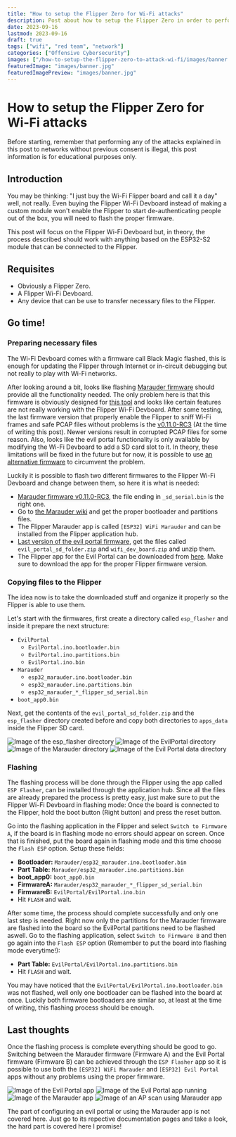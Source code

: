 ```yaml
---
title: "How to setup the Flipper Zero for Wi-Fi attacks"
description: Post about how to setup the Flipper Zero in order to perform different Wi-Fi attacks
date: 2023-09-16
lastmod: 2023-09-16
draft: true
tags: ["wifi", "red team", "network"]
categories: ["Offensive Cybersecurity"]
images: ["/how-to-setup-the-flipper-zero-to-attack-wi-fi/images/banner.jpg"]
featuredImage: "images/banner.jpg"
featuredImagePreview: "images/banner.jpg"
---
```


# How to setup the Flipper Zero for Wi-Fi attacks

Before starting, remember that performing any of the attacks explained in this post to networks without previous consent is illegal, this post information is for educational purposes only.

## Introduction

You may be thinking: "I just buy the Wi-Fi Flipper board and call it a day" well, not really. Even buying the Flipper Wi-Fi Devboard instead of making a custom module won't enable the Flipper to start de-authenticating people out of the box, you will need to flash the proper firmware.

This post will focus on the Flipper Wi-Fi Devboard but, in theory, the process described should work with anything based on the ESP32-S2 module that can be connected to the Flipper.

## Requisites

- Obviously a Flipper Zero.
- A Flipper Wi-Fi Devboard.
- Any device that can be use to transfer necessary files to the Flipper.

## Go time!

### Preparing necessary files

The Wi-Fi Devboard comes with a firmware call Black Magic flashed, this is enough for updating the Flipper through Internet or in-circuit debugging but not really to play with Wi-Fi networks. 

After looking around a bit, looks like flashing [Marauder firmware](https://github.com/justcallmekoko/ESP32Marauder) should provide all the functionality needed. The only problem here is that this firmware is obviously designed for [this tool](https://www.tindie.com/products/justcallmekoko/esp32-marauder/) and looks like certain features are not really working with the Flipper Wi-Fi Devboard. After some testing, the last firmware version that properly enable the Flipper to sniff Wi-Fi frames and safe PCAP files without problems is the [v0.11.0-RC3](https://github.com/justcallmekoko/ESP32Marauder/releases/tag/v0.11.0-RC3) (At the time of writing this post). Newer versions result in corrupted PCAP files for some reason. Also, looks like the evil portal functionality is only available by modifying the Wi-Fi Devboard to add a SD card slot to it. In theory, these limitations will be fixed in the future but for now, it is possible to use [an alternative firmware](https://github.com/bigbrodude6119/flipper-zero-evil-portal/releases) to circumvent the problem. 

Luckily it is possible to flash two different firmwares to the Flipper Wi-Fi Devboard and change between them, so here it is what is needed:

- [Marauder firmware v0.11.0-RC3](https://github.com/justcallmekoko/ESP32Marauder/releases/tag/v0.11.0-RC3), the file ending in `_sd_serial.bin` is the right one.
- Go to [the Marauder wiki](https://github.com/justcallmekoko/ESP32Marauder/wiki/update-firmware#using-spacehuhn-web-updater) and get the proper bootloader and partitions files.
- The Flipper Marauder app is called `[ESP32] WiFi Marauder` and can be installed from the Flipper application hub.
- [Last version of the evil portal firmware](https://github.com/bigbrodude6119/flipper-zero-evil-portal/releases), get the files called `evil_portal_sd_folder.zip` and `wifi_dev_board.zip` and unzip them.
- The Flipper app for the Evil Portal can be downloaded from [here](https://flipc.org/Nycz-lab/flipper-zero-evil-portal?branch=main&root=flipper/flipper-evil-portal&channel=release). Make sure to download the app for the proper Flipper firmware version.

### Copying files to the Flipper

The idea now is to take the downloaded stuff and organize it properly so the Flipper is able to use them. 

Let's start with the firmwares, first create a directory called `esp_flasher` and inside it prepare the next structure:
- `EvilPortal`
    - `EvilPortal.ino.bootloader.bin`
    - `EvilPortal.ino.partitions.bin`
    - `EvilPortal.ino.bin`
- `Marauder`
    - `esp32_marauder.ino.bootloader.bin`
    - `esp32_marauder.ino.partitions.bin`
    - `esp32_marauder_*_flipper_sd_serial.bin`
- `boot_app0.bin`

Next, get the contents of the `evil_portal_sd_folder.zip` and the `esp_flasher` directory created before and copy both directories to `apps_data` inside the Flipper SD card.

<img src="images/esp_flasher_dir.png" alt="Image of the esp_flasher directory">
<img src="images/evilportal_dir.png" alt="Image of the EvilPortal directory">
<img src="images/marauder_dir.png" alt="Image of the Marauder directory">
<img src="images/evilportaldata_dir.png" alt="Image of the Evil Portal data directory">

### Flashing

The flashing process will be done through the Flipper using the app called `ESP Flasher`, can be installed through the application hub. Since all the files are already prepared the process is pretty easy, just make sure to put the Flipper Wi-Fi Devboard in flashing mode: Once the board is connected to the Flipper, hold the boot button (Right button) and press the reset button.

Go into the flashing application in the Flipper and select `Switch to Firmware A`, if the board is in flashing mode no errors should appear on screen. Once that is finished, put the board again in flashing mode and this time choose the `Flash ESP` option. Setup these fields:
- **Bootloader:** `Marauder/esp32_marauder.ino.bootloader.bin`
- **Part Table:** `Marauder/esp32_marauder.ino.partitions.bin`
- **boot_app0:** `boot_app0.bin`
- **FirmwareA:** `Marauder/esp32_marauder_*_flipper_sd_serial.bin`
- **FirmwareB:** `EvilPortal/EvilPortal.ino.bin`
- Hit `FLASH` and wait.

After some time, the process should complete successfully and only one last step is needed. Right now only the partitions for the Marauder firmware are flashed into the board so the EvilPortal partitions need to be flashed aswell. Go to the flashing application, select `Switch to Firmware B` and then go again into the `Flash ESP` option (Remember to put the board into flashing mode everytime!):
- **Part Table:** `EvilPortal/EvilPortal.ino.partitions.bin`
- Hit `FLASH` and wait.

You may have noticed that the `EvilPortal/EvilPortal.ino.bootloader.bin` was not flashed, well only one bootloader can be flashed into the board at once. Luckily both firmware bootloaders are similar so, at least at the time of writing, this flashing process should be enough.

## Last thoughts

Once the flashing process is complete everything should be good to go. Switching between the Marauder firmware (Firmware A) and the Evil Portal firmware (Firmware B) can be achieved through the `ESP Flasher` app so it is possible to use both the `[ESP32] WiFi Marauder` and `[ESP32] Evil Portal` apps without any problems using the proper firmware.

<img src="images/evilportat_pre.png" alt="Image of the Evil Portal app">
<img src="images/evilportat_run.png" alt="Image of the Evil Portal app running">
<img src="images/marauder_pre.png" alt="Image of the Marauder app">
<img src="images/marauder_run.png" alt="Image of an AP scan using Marauder app">

The part of configuring an evil portal or using the Marauder app is not covered here. Just go to its repective documentation pages and take a look, the hard part is covered here I promise!
